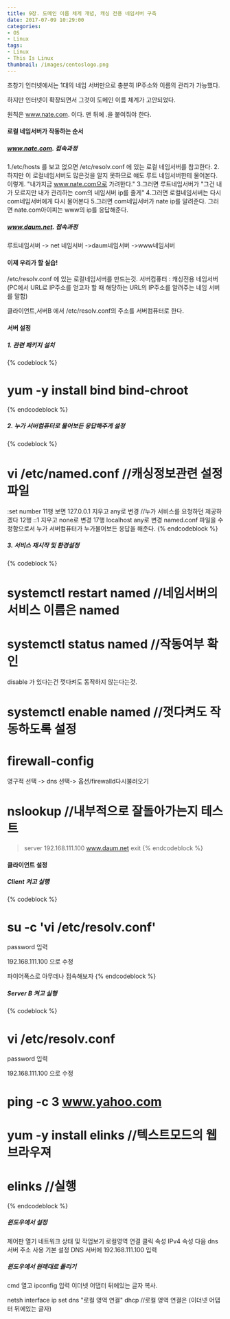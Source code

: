 ```yaml
---
title: 9장. 도메인 이름 체계 개념, 캐싱 전용 네임서버 구축
date: 2017-07-09 10:29:00
categories:
- OS
- Linux
tags:
- Linux
- This Is Linux
thumbnail: /images/centoslogo.png
---
```

초창기 인터넷에서는 1대의 네임 서버만으로 충분히 IP주소와 이름의 관리가 가능했다.

하지만 인터넷이 확장되면서 그것이 도메인 이름 체계가 고안되었다.

원칙은 www.nate.com. 이다. 맨 뒤에 .을 붙여줘야 한다.

#### 로컬 네임서버가 작동하는 순서
##### www.nate.com. 접속과정
1./etc/hosts 를 보고 없으면 /etc/resolv.conf 에 있는 로컬 네임서버를 참고한다.
2.하지만 이 로컬네임서버도 많은것을 알지 못하므로 얘도 루트 네임서버한테 물어본다. 이렇게. "내가지금 www.nate.com으로 가려한다."
3.그러면 루트네임서버가 "그건 내가 모르지만 내가 관리하는 com의 네임서버 ip를 줄게"
4.그러면 로컬네임서버는 다시 com네임서버에게 다시 물어본다
5.그러면 com네임서버가 nate ip를 알려준다. 그러면 nate.com아이피는 www의 ip를 응답해준다.

##### www.daum.net. 접속과정
루트네임서버 -> net 네임서버 ->daum네임서버 ->www네임서버

#### 이제 우리가 할 실습!
/etc/resolv.conf  에 있는 로컬네임서버를 만드는것.
서버컴퓨터 : 캐싱전용 네임서버 (PC에서 URL로 IP주소를 얻고자 할 때 해당하는 URL의 IP주소를 알려주는 네임 서버를 말함)

클라이언트,서버B 에서 /etc/resolv.conf의 주소를 서버컴퓨터로 한다.

#### 서버 설정

##### 1. 관련 패키지 설치
{% codeblock %}
# yum -y install bind bind-chroot
{% endcodeblock %}

##### 2. 누가 서버컴퓨터로 물어보든 응답해주게 설정
{% codeblock %}
# vi /etc/named.conf     //캐싱정보관련 설정파일
:set number
11행 보면 127.0.0.1 지우고 any로 변경 //누가 서비스를 요청하던 제공하겠다
12행 ::1 지우고 none로 변경
17행 localhost any로 변경
named.conf 파일을 수정함으로서 누가 서버컴퓨터가 누가물어보든 응답을 해준다.
{% endcodeblock %}

##### 3. 서비스 재시작 및 환경설정
{% codeblock %}
# systemctl restart named //네임서버의 서비스 이름은 named
# systemctl status named    //작동여부 확인
disable 가 있다는건 껏다켜도 동작하지 않는다는것.
# systemctl enable named   //껏다켜도 작동하도록 설정

# firewall-config
영구적 선택 -> dns 선택-> 옵션/firewalld다시불러오기

# nslookup    //내부적으로 잘돌아가는지 테스트
>server 192.168.111.100
>www.daum.net
>exit
{% endcodeblock %}

#### 클라이언트 설정
##### Client 켜고 실행
{% codeblock %}
# su -c 'vi /etc/resolv.conf'
password 입력

192.168.111.100 으로 수정

파이어폭스로 아무데나 접속해보자
{% endcodeblock %}
##### Server B 켜고 실행
{% codeblock %}
# vi /etc/resolv.conf
password 입력

192.168.111.100 으로 수정

# ping -c 3 www.yahoo.com

# yum -y install elinks //텍스트모드의 웹브라우져
# elinks    //실행
{% endcodeblock %}
##### 윈도우에서 설정
제어판 열기
네트워크 상태 및 작업보기
로컬영역 연결 클릭
속성
IPv4 속성
다음 dns 서버 주소 사용
기본 설정 DNS 서버에 192.168.111.100 입력

##### 윈도우에서 원래대로 돌리기

cmd 열고
ipconfig 입력
이더넷 어댑터 뒤에있는 글자 복사.

netsh interface ip set dns "로컬 영역 연결" dhcp
//로컬 영역 연결은 (이더넷 어댑터 뒤에있는 글자)
